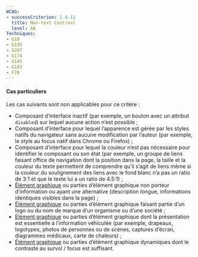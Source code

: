 ```yaml
---
WCAG: 
- successCriterion: 1.4.11
  title: Non-text Contrast
  level: AA
Techniques:
- G18
- G195
- G207
- G174
- G145
- G183
- F78
---
```


#### Cas particuliers

Les cas suivants sont non applicables pour ce critère :
* Composant d’interface inactif (par exemple, un bouton avec un attribut `disabled`) sur lequel aucune action n’est possible ;
* Composant d’interface pour lequel l’apparence est gérée par les styles natifs du navigateur sans aucune modification par l’auteur (par exemple, le style au focus natif dans Chrome ou Firefox) ;
* Composant d’interface pour lequel la couleur n’est pas nécessaire pour identifier le composant ou son état (par exemple, un groupe de liens faisant office de navigation dont la position dans la page, la taille et la couleur du texte permettent de comprendre qu’il s’agit de liens même si la couleur du soulignement des liens avec le fond blanc n’a pas un ratio de 3:1 et que le texte lui a un ratio de 4.5:1) ;
* [Élément graphique](#element-graphique) ou parties d’élément graphique non porteur d’information ou ayant une alternative (description longue, informations identiques visibles dans la page) ;
* [Élément graphique](#element-graphique) ou parties d’élément graphique faisant partie d’un logo ou du nom de marque d’un organisme ou d’une société ;
* [Élément graphique](#element-graphique) ou parties d’élément graphique dont la présentation est essentielle à l’information véhiculée (par exemple, drapeaux, logotypes, photos de personnes ou de scènes, captures d’écran, diagrammes médicaux, carte de chaleurs) ;
* [Élément graphique](#element-graphique) ou parties d’élément graphique dynamiques dont le contraste au survol / focus est suffisant.

